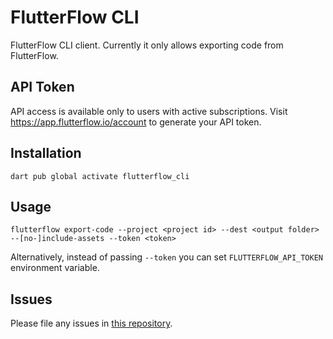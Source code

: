 # FlutterFlow CLI

FlutterFlow CLI client. Currently it only allows exporting code from FlutterFlow.

## API Token

API access is available only to users with active subscriptions. Visit https://app.flutterflow.io/account to generate your API token.

## Installation

`dart pub global activate flutterflow_cli`

## Usage

`flutterflow export-code --project <project id> --dest <output folder> --[no-]include-assets --token <token>`

Alternatively, instead of passing `--token` you can set `FLUTTERFLOW_API_TOKEN` environment variable.

## Issues

Please file any issues in [this repository](https://github.com/flutterflow/flutterflow-issues).
